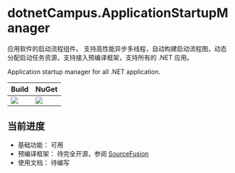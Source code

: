 # dotnetCampus.ApplicationStartupManager

应用软件的启动流程组件。 支持高性能异步多线程，自动构建启动流程图，动态分配启动任务资源，支持接入预编译框架，支持所有的 .NET 应用。

Application startup manager for all .NET application. 

| Build | NuGet |
|--|--|
|![](https://github.com/dotnet-campus/dotnetCampus.ApplicationStartupManager/workflows/.NET%20Build/badge.svg)|[![](https://img.shields.io/nuget/v/dotnetCampus.ApplicationStartupManager.svg)](https://www.nuget.org/packages/dotnetCampus.ApplicationStartupManager)|

## 当前进度

- 基础功能： 可用
- 预编译框架： 待完全开源，参阅 [SourceFusion](https://github.com/dotnet-campus/SourceFusion)
- 使用文档： 待编写